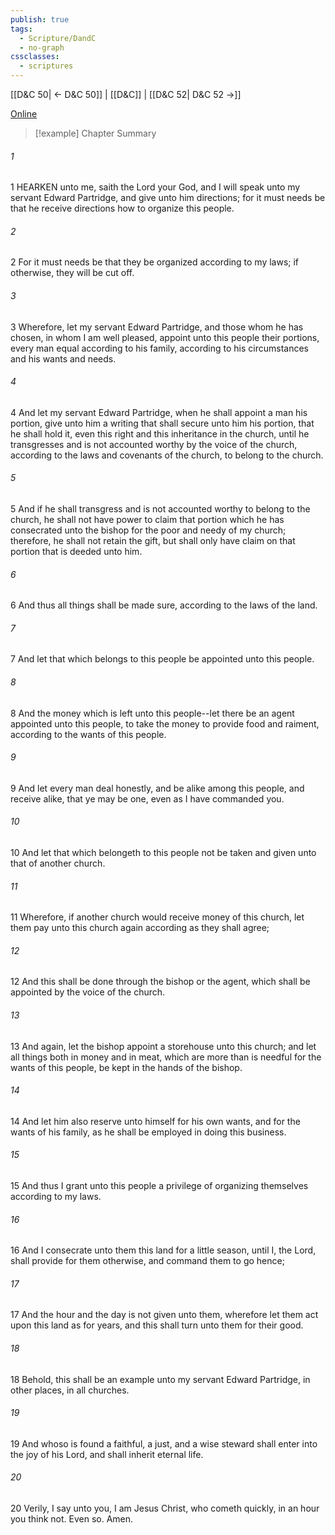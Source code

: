 ```yaml
---
publish: true
tags:
  - Scripture/DandC
  - no-graph
cssclasses:
  - scriptures
---
```

[[D&C 50| ← D&C 50]] | [[D&C]] | [[D&C 52| D&C 52 →]]

[Online](https://churchofjesuschrist.org/study/scriptures/dc-testament/dc/51?lang=eng)

>[!example] Chapter Summary
>
###### 1
1 HEARKEN unto me, saith the Lord your God, and I will speak unto my servant Edward Partridge, and give unto him directions; for it must needs be that he receive directions how to organize this people.
###### 2
2 For it must needs be that they be organized according to my laws; if otherwise, they will be cut off.
###### 3
3 Wherefore, let my servant Edward Partridge, and those whom he has chosen, in whom I am well pleased, appoint unto this people their portions, every man equal according to his family, according to his circumstances and his wants and needs.
###### 4
4 And let my servant Edward Partridge, when he shall appoint a man his portion, give unto him a writing that shall secure unto him his portion, that he shall hold it, even this right and this inheritance in the church, until he transgresses and is not accounted worthy by the voice of the church, according to the laws and covenants of the church, to belong to the church.
###### 5
5 And if he shall transgress and is not accounted worthy to belong to the church, he shall not have power to claim that portion which he has consecrated unto the bishop for the poor and needy of my church; therefore, he shall not retain the gift, but shall only have claim on that portion that is deeded unto him.
###### 6
6 And thus all things shall be made sure, according to the laws of the land.
###### 7
7 And let that which belongs to this people be appointed unto this people.
###### 8
8 And the money which is left unto this people--let there be an agent appointed unto this people, to take the money to provide food and raiment, according to the wants of this people.
###### 9
9 And let every man deal honestly, and be alike among this people, and receive alike, that ye may be one, even as I have commanded you.
###### 10
10 And let that which belongeth to this people not be taken and given unto that of another church.
###### 11
11 Wherefore, if another church would receive money of this church, let them pay unto this church again according as they shall agree;
###### 12
12 And this shall be done through the bishop or the agent, which shall be appointed by the voice of the church.
###### 13
13 And again, let the bishop appoint a storehouse unto this church; and let all things both in money and in meat, which are more than is needful for the wants of this people, be kept in the hands of the bishop.
###### 14
14 And let him also reserve unto himself for his own wants, and for the wants of his family, as he shall be employed in doing this business.
###### 15
15 And thus I grant unto this people a privilege of organizing themselves according to my laws.
###### 16
16 And I consecrate unto them this land for a little season, until I, the Lord, shall provide for them otherwise, and command them to go hence;
###### 17
17 And the hour and the day is not given unto them, wherefore let them act upon this land as for years, and this shall turn unto them for their good.
###### 18
18 Behold, this shall be an example unto my servant Edward Partridge, in other places, in all churches.
###### 19
19 And whoso is found a faithful, a just, and a wise steward shall enter into the joy of his Lord, and shall inherit eternal life.
###### 20
20 Verily, I say unto you, I am Jesus Christ, who cometh quickly, in an hour you think not. Even so. Amen.




